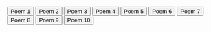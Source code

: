  <button onclick="window.location.href = 'https://pranavbahl.me/page1.html';">Poem 1</button>
 <button onclick="window.location.href = 'https://pranavbahl.me/page2.html';">Poem 2</button>
 <button onclick="window.location.href = 'https://pranavbahl.me/page3.html';">Poem 3</button>
 <button onclick="window.location.href = 'https://pranavbahl.me/page4.html';">Poem 4</button>
 <button onclick="window.location.href = 'https://pranavbahl.me/page5.html';">Poem 5</button>
 <button onclick="window.location.href = 'https://pranavbahl.me/page6.html';">Poem 6</button>
 <button onclick="window.location.href = 'https://pranavbahl.me/page7.html';">Poem 7</button>
 <button onclick="window.location.href = 'https://pranavbahl.me/page8.html';">Poem 8</button>
 <button onclick="window.location.href = 'https://pranavbahl.me/page9.html';">Poem 9</button>
 <button onclick="window.location.href = 'https://pranavbahl.me/page10.html';">Poem 10</button>
